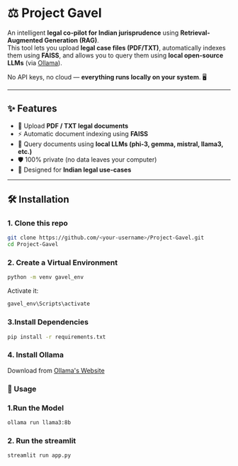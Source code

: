 # ⚖️ Project Gavel  
An intelligent **legal co-pilot for Indian jurisprudence** using **Retrieval-Augmented Generation (RAG)**.  
This tool lets you upload **legal case files (PDF/TXT)**, automatically indexes them using **FAISS**, and allows you to query them using **local open-source LLMs** (via [Ollama](https://ollama.com/)).  

No API keys, no cloud — **everything runs locally on your system**. 🖥️  

---

## ✨ Features  
- 📂 Upload **PDF / TXT legal documents**  
- ⚡ Automatic document indexing using **FAISS**  
- 🤖 Query documents using **local LLMs (phi-3, gemma, mistral, llama3, etc.)**  
- 🛡️ 100% private (no data leaves your computer)  
- 🎯 Designed for **Indian legal use-cases**  

---

## 🛠️ Installation  

### 1. Clone this repo  
```bash
git clone https://github.com/<your-username>/Project-Gavel.git
cd Project-Gavel
```
 ### 2. Create a Virtual Environment
 ```bash
python -m venv gavel_env
```
Activate it:
```bash
gavel_env\Scripts\activate
```
### 3.Install Dependencies
```bash
pip install -r requirements.txt
```

### 4. Install Ollama
Download from [Ollama's Website](https://ollama.com/download)



### 🚀 Usage
### 1.Run the Model
```bash
ollama run llama3:8b
```


### 2. Run the streamlit
```bash
streamlit run app.py
```
